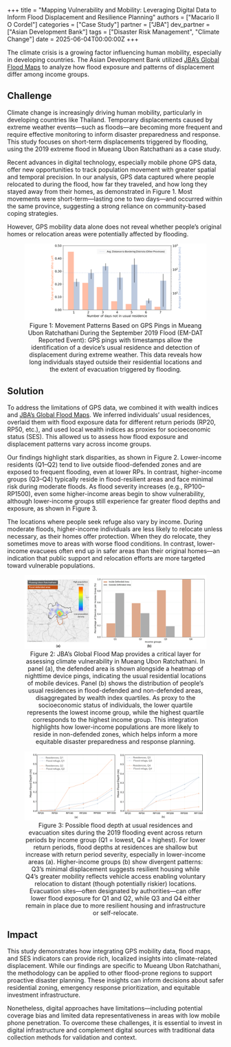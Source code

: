 +++
title = "Mapping Vulnerability and Mobility: Leveraging Digital Data to Inform Flood Displacement and Resilience Planning"
authors = ["Macario II O Cordel"]
categories = ["Case Study"]
partner = ["JBA"]
dev_partner = ["Asian Development Bank"]
tags = ["Disaster Risk Management", "Climate Change"]
date = 2025-06-04T00:00:00Z
+++

The climate crisis is a growing factor influencing human mobility, especially in developing countries. The Asian Development Bank utilized [JBA’s Global Flood Maps](https://jbagr.com/digital-tools/global-flood-maps/) to analyze how flood exposure and patterns of displacement differ among income groups.

## Challenge

Climate change is increasingly driving human mobility, particularly in developing countries like Thailand. Temporary displacements caused by extreme weather events—such as floods—are becoming more frequent and require effective monitoring to inform disaster preparedness and response. This study focuses on short-term displacements triggered by flooding, using the 2019 extreme flood in Mueang Ubon Ratchathani as a case study.

Recent advances in digital technology, especially mobile phone GPS data, offer new opportunities to track population movement with greater spatial and temporal precision. In our analysis, GPS data captured where people relocated to during the flood, how far they traveled, and how long they stayed away from their homes, as demonstrated in Figure 1. Most movements were short-term—lasting one to two days—and occurred within the same province, suggesting a strong reliance on community-based coping strategies.

However, GPS mobility data alone does not reveal whether people’s original homes or relocation areas were potentially affected by flooding.


<figure align="centre">
    <img src="mapping-vulnerability-and-mobility-leveraging-digital-data-to-inform-flood-displacement-and-resilience-planning_figure1.png"
    <figcaption>
        <center>
Figure 1: Movement Patterns Based on GPS Pings in Mueang Ubon Ratchathani During the September 2019 Flood (EM-DAT Reported Event): GPS pings with timestamps allow the identification of a device’s usual residence and detection of displacement during extreme weather. This data reveals how long individuals stayed outside their residential locations and the extent of evacuation triggered by flooding.
  </center>
    </figcaption>
</figure>


## Solution

To address the limitations of GPS data, we combined it with wealth indices and [JBA’s Global Flood Maps](https://jbagr.com/digital-tools/global-flood-maps/). We inferred individuals’ usual residences, overlaid them with flood exposure data for different return periods (RP20, RP50, etc.), and used local wealth indices as proxies for socioeconomic status (SES). This allowed us to assess how flood exposure and displacement patterns vary across income groups.

Our findings highlight stark disparities, as shown in Figure 2. Lower-income residents (Q1–Q2) tend to live outside flood-defended zones and are exposed to frequent flooding, even at lower RPs. In contrast, higher-income groups (Q3–Q4) typically reside in flood-resilient areas and face minimal risk during moderate floods. As flood severity increases (e.g., RP100–RP1500), even some higher-income areas begin to show vulnerability, although lower-income groups still experience far greater flood depths and exposure, as shown in Figure 3.

The locations where people seek refuge also vary by income. During moderate floods, higher-income individuals are less likely to relocate unless necessary, as their homes offer protection. When they do relocate, they sometimes move to areas with worse flood conditions. In contrast, lower-income evacuees often end up in safer areas than their original homes—an indication that public support and relocation efforts are more targeted toward vulnerable populations.

<figure align="centre">
    <img src="mapping-vulnerability-and-mobility-leveraging-digital-data-to-inform-flood-displacement-and-resilience-planning_figure2.png"
    <figcaption>
        <center>
Figure 2: JBA’s Global Flood Map provides a critical layer for assessing climate vulnerability in Mueang Ubon Ratchathani. In panel (a), the defended area is shown alongside a heatmap of nighttime device pings, indicating the usual residential locations of mobile devices. Panel (b) shows the distribution of people’s usual residences in flood-defended and non-defended areas, disaggregated by wealth index quartiles. As proxy to the socioeconomic status of individuals, the lower quartile represents the lowest income group, while the highest quartile corresponds to the highest income group. This integration highlights how lower-income populations are more likely to reside in non-defended zones, which helps inform a more equitable disaster preparedness and response planning.
  </center>
    </figcaption>
</figure>


<figure align="centre">
    <img src="mapping-vulnerability-and-mobility-leveraging-digital-data-to-inform-flood-displacement-and-resilience-planning_figure3.png"
    <figcaption>
        <center>
Figure 3: Possible flood depth at usual residences and evacuation sites during the 2019 flooding event across return periods by income group (Q1 = lowest, Q4 = highest). For lower return periods, flood depths at residences are shallow but increase with return period severity, especially in lower-income areas (a). Higher-income groups (b) show divergent patterns: Q3’s minimal displacement suggests resilient housing while Q4’s greater mobility reflects vehicle access enabling voluntary relocation to distant (though potentially riskier) locations. Evacuation sites—often designated by authorities—can offer lower flood exposure for Q1 and Q2, while Q3 and Q4 either remain in place due to more resilient housing and infrastructure or self-relocate.
  </center>
    </figcaption>
</figure>



## Impact

This study demonstrates how integrating GPS mobility data, flood maps, and SES indicators can provide rich, localized insights into climate-related displacement. While our findings are specific to Mueang Ubon Ratchathani, the methodology can be applied to other flood-prone regions to support proactive disaster planning. These insights can inform decisions about safer residential zoning, emergency response prioritization, and equitable investment infrastructure.

Nonetheless, digital approaches have limitations—including potential coverage bias and limited data representativeness in areas with low mobile phone penetration. To overcome these challenges, it is essential to invest in digital infrastructure and complement digital sources with traditional data collection methods for validation and context.


